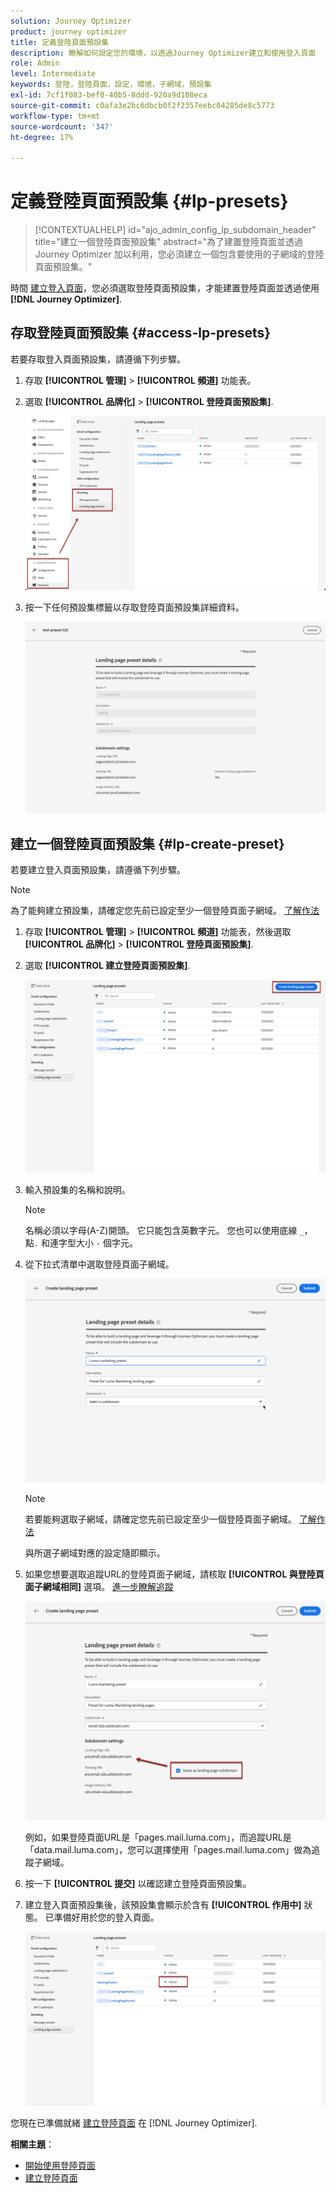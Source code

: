 ```yaml
---
solution: Journey Optimizer
product: journey optimizer
title: 定義登陸頁面預設集
description: 瞭解如何設定您的環境，以透過Journey Optimizer建立和使用登入頁面
role: Admin
level: Intermediate
keywords: 登陸，登陸頁面，設定，環境，子網域，預設集
exl-id: 7cf1f083-bef0-40b5-8ddd-920a9d108eca
source-git-commit: c0afa3e2bc6dbcb0f2f2357eebc04285de8c5773
workflow-type: tm+mt
source-wordcount: '347'
ht-degree: 17%

---
```


# 定義登陸頁面預設集 {#lp-presets}

>[!CONTEXTUALHELP]
>id="ajo_admin_config_lp_subdomain_header"
>title="建立一個登陸頁面預設集"
>abstract="為了建置登陸頁面並透過 Journey Optimizer 加以利用，您必須建立一個包含要使用的子網域的登陸頁面預設集。"

時間 [建立登入頁面](../landing-pages/create-lp.md#create-a-lp)，您必須選取登陸頁面預設集，才能建置登陸頁面並透過使用 **[!DNL Journey Optimizer]**.

## 存取登陸頁面預設集 {#access-lp-presets}

若要存取登入頁面預設集，請遵循下列步驟。

1. 存取 **[!UICONTROL 管理]** > **[!UICONTROL 頻道]** 功能表。

1. 選取 **[!UICONTROL 品牌化]** > **[!UICONTROL 登陸頁面預設集]**.

   ![](assets/lp_presets-access.png)

1. 按一下任何預設集標籤以存取登陸頁面預設集詳細資料。

   ![](assets/lp_preset-details.png)

## 建立一個登陸頁面預設集 {#lp-create-preset}

若要建立登入頁面預設集，請遵循下列步驟。

>[!NOTE]
>
>為了能夠建立預設集，請確定您先前已設定至少一個登陸頁面子網域。 [了解作法](lp-subdomains.md)

1. 存取 **[!UICONTROL 管理]** > **[!UICONTROL 頻道]** 功能表，然後選取 **[!UICONTROL 品牌化]** > **[!UICONTROL 登陸頁面預設集]**.

1. 選取 **[!UICONTROL 建立登陸頁面預設集]**.

   ![](assets/lp_create-preset-temp.png)

1. 輸入預設集的名稱和說明。

   >[!NOTE]
   >
   > 名稱必須以字母(A-Z)開頭。 它只能包含英數字元。 您也可以使用底線 `_`，點`.` 和連字型大小 `-` 個字元。

1. 從下拉式清單中選取登陸頁面子網域。

   ![](assets/lp_preset-subdomain.png)

   >[!NOTE]
   >
   >若要能夠選取子網域，請確定您先前已設定至少一個登陸頁面子網域。 [了解作法](#lp-subdomains)

   與所選子網域對應的設定隨即顯示。

1. 如果您想要選取追蹤URL的登陸頁面子網域，請核取 **[!UICONTROL 與登陸頁面子網域相同]** 選項。 [進一步瞭解追蹤](../email/message-tracking.md)

   ![](assets/lp_preset-subdomain-settings-same.png)

   例如，如果登陸頁面URL是「pages.mail.luma.com」，而追蹤URL是「data.mail.luma.com」，您可以選擇使用「pages.mail.luma.com」做為追蹤子網域。

1. 按一下 **[!UICONTROL 提交]** 以確認建立登陸頁面預設集。 <!--You can also save the preset as draft and resume its configuration later on.-->

   <!--![](assets/lp_preset-subdomain-settings-submit.png)-->

1. 建立登入頁面預設集後，該預設集會顯示於含有 **[!UICONTROL 作用中]** 狀態。 已準備好用於您的登入頁面。

   ![](assets/lp-preset-active-temp.png)

您現在已準備就緒 [建立登陸頁面](../landing-pages/create-lp.md) 在 [!DNL Journey Optimizer].
<!--
>[!NOTE]
>
>Learn how to create channel surfaces for push notifications and emails in [this section](channel-surfaces.md).-->

**相關主題**：

* [開始使用登陸頁面](../landing-pages/get-started-lp.md)
* [建立登陸頁面](../landing-pages/create-lp.md#create-a-lp)

